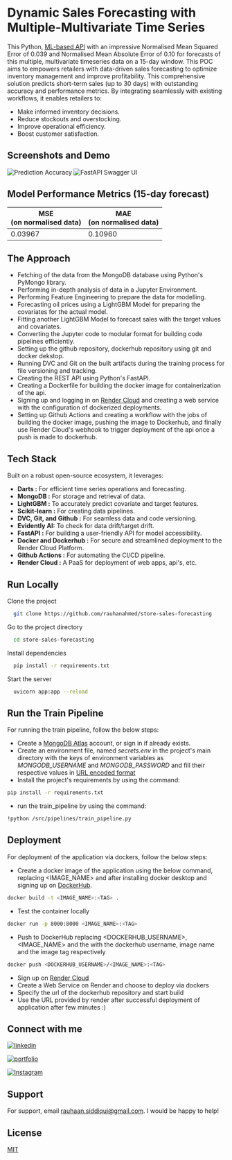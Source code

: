 
# Dynamic Sales Forecasting with Multiple-Multivariate Time Series

This Python, [ML-based API](https://store-sales-api.onrender.com) with an impressive Normalised Mean Squared Error of 0.039 and Normalised Mean Absolute Error of 0.10 for forecasts of this multiple, multivariate timeseries data on a 15-day window. This POC aims to empowers retailers with data-driven sales forecasting to optimize inventory management and improve profitability. 
This comprehensive solution predicts short-term sales (up to 30 days) with outstanding accuracy and performance metrics. By integrating seamlessly with existing workflows, it enables retailers to:

- Make informed inventory decisions.
- Reduce stockouts and overstocking.
- Improve operational efficiency.
- Boost customer satisfaction.

## Screenshots and Demo

![Prediction Accuracy](https://i.ibb.co/VYv9wcv/Untitled.png)
![FastAPI Swagger UI](https://i.ibb.co/ZM7xm7c/Mozilla-Firefox-2023-12-19-23-06-29.gif)


## Model Performance Metrics (15-day forecast)
| MSE<br>(on normalised data) | MAE<br>(on normalised data) |
|------------------|------------------|
| 0.03967  | 0.10960  |

## The Approach

- Fetching of the data from the MongoDB database using Python's PyMongo library.
- Performing in-depth analysis of data in a Jupyter Environment.
- Performing Feature Engineering to prepare the data for modelling.
- Forecasting oil prices using a LightGBM Model for preparing the covariates for the actual model.
- Fitting another LightGBM Model to forecast sales with the target values and covariates.
- Converting the Jupyter code to modular format for building code pipelines efficiently.
- Setting up the github repository, dockerhub repository using git and docker dekstop.
- Running DVC and Git on the built artifacts during the training process for file versioning and tracking.
- Creating the REST API using Python's FastAPI.
- Creating a Dockerfile for building the docker image for containerization of the api.
- Signing up and logging in on [Render Cloud]("https://render.com/") and creating a web service with the configuration of dockerized deployments.
- Setting up Github Actions and creating a workflow with the jobs of building the docker image, pushing the image to Dockerhub, and finally use Render Cloud's webhook to trigger deployment of the api once a push is made to dockerhub.


## Tech Stack

Built on a robust open-source ecosystem, it leverages:

- **Darts :** For efficient time series operations and forecasting.
- **MongoDB :** For storage and retrieval of data.
- **LightGBM :** To accurately predict covariate and target features.
- **Scikit-learn :** For creating data pipelines.
- **DVC, Git, and Github :** For seamless data and code versioning.
- **Evidently AI:** To check for data drift/target drift.
- **FastAPI :** For building a user-friendly API for model accessibility.
- **Docker and Dockerhub :** For secure and streamlined deployment to the Render Cloud Platform.
- **Github Actions :** For automating the CI/CD pipeline.
- **Render Cloud :** A PaaS for deployment of web apps, api's, etc.


## Run Locally

Clone the project

```bash
  git clone https://github.com/rauhanahmed/store-sales-forecasting
```

Go to the project directory

```bash
  cd store-sales-forecasting
```

Install dependencies

```bash
  pip install -r requirements.txt
```

Start the server

```bash
  uvicorn app:app --reload
```

## Run the Train Pipeline

For running the train pipeline, follow the below steps:

- Create a [MongoDB Atlas]("https://www.mongodb.com/cloud/atlas/register") account, or sign in if already exists.
- Create an environment file, named *secrets.env* in the project's main directory with the keys of environment variables as *MONGODB_USERNAME* and *MONGODB_PASSWORD* and fill their respective values in [URL encoded format]("https://www.mongodb.com/docs/atlas/troubleshoot-connection/#special-characters-in-connection-string-password")
- Install the project's requirements by using the command:
```bash
pip install -r requirements.txt
```
- run the train_pipeline by using the command:
```bash
!python /src/pipelines/train_pipeline.py
```



## Deployment

For deployment of the application via dockers, follow the below steps:

- Create a docker image of the application using the below command, replacing <IMAGE_NAME> and <TAG> after installing docker desktop and signing up on [DockerHub](https://dockerhub.com).
 ```bash
 docker build -t <IMAGE_NAME>:<TAG> .
 ```
 - Test the container locally
 ```bash
 docker run -p 8000:8000 <IMAGE_NAME>:<TAG>
 ```
 - Push to DockerHub replacing <DOCKERHUB_USERNAME>, <IMAGE_NAME> and the <TAG> with the dockerhub username, image name and the image tag respectively 
 ```bash
 docker push <DOCKERHUB_USERNAME>/<IMAGE_NAME>:<TAG>
 ```
 - Sign up on [Render Cloud](https://render.com)
 - Create a Web Service on Render and choose to deploy via dockers
 - Specify the url of the dockerhub repository and start build
- Use the URL provided by render after successful deployment of application after few minutes :)
## Connect with me

[![linkedin](https://img.shields.io/badge/linkedin-0A66C2?style=for-the-badge&logo=linkedin&logoColor=white)](https://www.linkedin.com/)

[![portfolio](https://img.shields.io/badge/GitHub-100000?style=for-the-badge&logo=github&logoColor=white)](https://github.com/rauhanahmed/)

[![Instagram](https://img.shields.io/badge/Instagram-E4405F?style=for-the-badge&logo=instagram&logoColor=white)](https://instagram.com/ahmed.rauhan)


## Support

For support, email rauhaan.siddiqui@gmail.com. I would be happy to help!


## License

[MIT](https://choosealicense.com/licenses/mit/)

